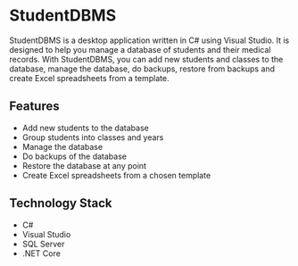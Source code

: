 # StudentDBMS

StudentDBMS is a desktop application written in C# using Visual Studio. It is designed to help you manage a database of students and their medical records. With StudentDBMS, you can add new students and classes to the database, manage the database, do backups, restore from backups and create Excel spreadsheets from a template.

## Features

- Add new students to the database
- Group students into classes and years
- Manage the database
- Do backups of the database
- Restore the database at any point
- Create Excel spreadsheets from a chosen template

## Technology Stack

- C#
- Visual Studio
- SQL Server
- .NET Core

